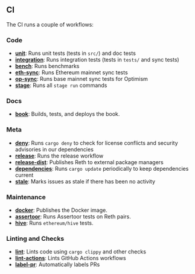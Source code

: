 ## CI

The CI runs a couple of workflows:

### Code

- **[unit]**: Runs unit tests (tests in `src/`) and doc tests
- **[integration]**: Runs integration tests (tests in `tests/` and sync tests)
- **[bench]**: Runs benchmarks
- **[eth-sync]**: Runs Ethereum mainnet sync tests
- **[op-sync]**: Runs base mainnet sync tests for Optimism
- **[stage]**: Runs all `stage run` commands

### Docs

- **[book]**: Builds, tests, and deploys the book.

### Meta

- **[deny]**: Runs `cargo deny` to check for license conflicts and security advisories in our dependencies
- **[release]**: Runs the release workflow
- **[release-dist]**: Publishes Reth to external package managers
- **[dependencies]**: Runs `cargo update` periodically to keep dependencies current
- **[stale]**: Marks issues as stale if there has been no activity

### Maintenance

- **[docker]**: Publishes the Docker image.
- **[assertoor]**: Runs Assertoor tests on Reth pairs.
- **[hive]**: Runs `ethereum/hive` tests.

### Linting and Checks

- **[lint]**: Lints code using `cargo clippy` and other checks
- **[lint-actions]**: Lints GitHub Actions workflows
- **[label-pr]**: Automatically labels PRs

[unit]: https://github.com/paradigmxyz/reth/blob/main/.github/workflows/unit.yml
[integration]: https://github.com/paradigmxyz/reth/blob/main/.github/workflows/integration.yml
[bench]: https://github.com/paradigmxyz/reth/blob/main/.github/workflows/bench.yml
[eth-sync]: https://github.com/paradigmxyz/reth/blob/main/.github/workflows/eth-sync.yml
[op-sync]: https://github.com/paradigmxyz/reth/blob/main/.github/workflows/op-sync.yml
[stage]: https://github.com/paradigmxyz/reth/blob/main/.github/workflows/stage.yml
[book]: https://github.com/paradigmxyz/reth/blob/main/.github/workflows/book.yml
[deny]: https://github.com/paradigmxyz/reth/blob/main/.github/workflows/deny.yml
[release]: https://github.com/paradigmxyz/reth/blob/main/.github/workflows/release.yml
[release-dist]: https://github.com/paradigmxyz/reth/blob/main/.github/workflows/release-dist.yml
[dependencies]: https://github.com/paradigmxyz/reth/blob/main/.github/workflows/dependencies.yml
[stale]: https://github.com/paradigmxyz/reth/blob/main/.github/workflows/stale.yml
[docker]: https://github.com/paradigmxyz/reth/blob/main/.github/workflows/docker.yml
[assertoor]: https://github.com/paradigmxyz/reth/blob/main/.github/workflows/assertoor.yml
[hive]: https://github.com/paradigmxyz/reth/blob/main/.github/workflows/hive.yml
[lint]: https://github.com/paradigmxyz/reth/blob/main/.github/workflows/lint.yml
[lint-actions]: https://github.com/paradigmxyz/reth/blob/main/.github/workflows/lint-actions.yml
[label-pr]: https://github.com/paradigmxyz/reth/blob/main/.github/workflows/label-pr.yml
